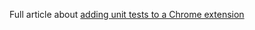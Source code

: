 Full article about [adding unit tests to a Chrome extension](https://victoronsoftware.com/posts/add-unit-tests-to-chrome-extension/)
